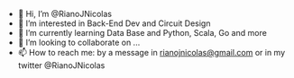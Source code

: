 - 👋 Hi, I’m @RianoJNicolas
- 👀 I’m interested in Back-End Dev and Circuit Design
- 🌱 I’m currently learning Data Base and Python, Scala, Go and more 
- 💞️ I’m looking to collaborate on ...
- 📫 How to reach me: by a message in rianojnicolas@gmail.com or in my twitter @RianoJNicolas

<!---
RianoJNicolas/RianoJNicolas is a ✨ special ✨ repository because its `README.md` (this file) appears on your GitHub profile.
You can click the Preview link to take a look at your changes.
--->
